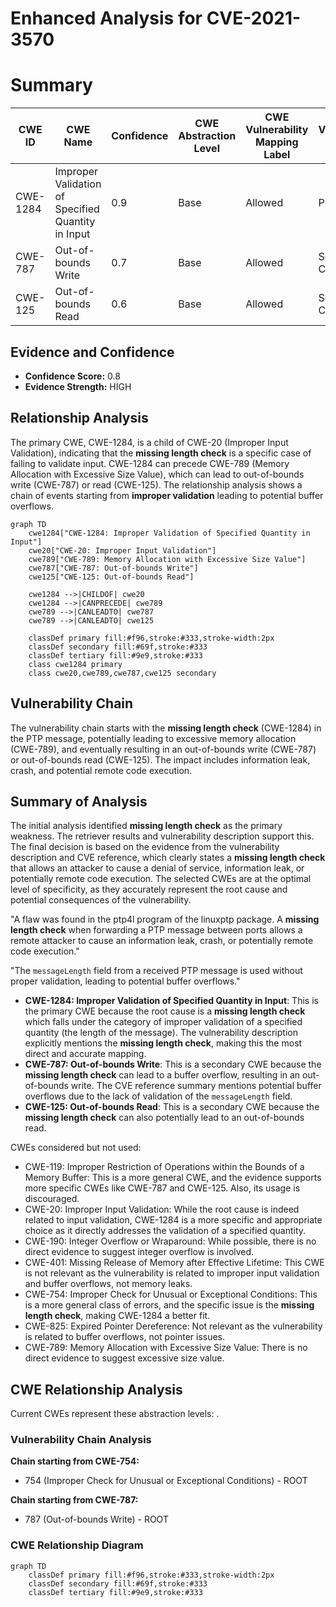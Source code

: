 # Enhanced Analysis for CVE-2021-3570

# Summary
| CWE ID | CWE Name | Confidence | CWE Abstraction Level | CWE Vulnerability Mapping Label | CWE-Vulnerability Mapping Notes |
|---|---|---|---|---|---|
| CWE-1284 | Improper Validation of Specified Quantity in Input | 0.9 | Base | Allowed | Primary CWE |
| CWE-787 | Out-of-bounds Write | 0.7 | Base | Allowed | Secondary Candidate |
| CWE-125 | Out-of-bounds Read | 0.6 | Base | Allowed | Secondary Candidate |

## Evidence and Confidence

*   **Confidence Score:** 0.8
*   **Evidence Strength:** HIGH

## Relationship Analysis
The primary CWE, CWE-1284, is a child of CWE-20 (Improper Input Validation), indicating that the **missing length check** is a specific case of failing to validate input. CWE-1284 can precede CWE-789 (Memory Allocation with Excessive Size Value), which can lead to out-of-bounds write (CWE-787) or read (CWE-125). The relationship analysis shows a chain of events starting from **improper validation** leading to potential buffer overflows.

```mermaid
graph TD
    cwe1284["CWE-1284: Improper Validation of Specified Quantity in Input"]
    cwe20["CWE-20: Improper Input Validation"]
    cwe789["CWE-789: Memory Allocation with Excessive Size Value"]
    cwe787["CWE-787: Out-of-bounds Write"]
    cwe125["CWE-125: Out-of-bounds Read"]

    cwe1284 -->|CHILDOF| cwe20
    cwe1284 -->|CANPRECEDE| cwe789
    cwe789 -->|CANLEADTO| cwe787
    cwe789 -->|CANLEADTO| cwe125

    classDef primary fill:#f96,stroke:#333,stroke-width:2px
    classDef secondary fill:#69f,stroke:#333
    classDef tertiary fill:#9e9,stroke:#333
    class cwe1284 primary
    class cwe20,cwe789,cwe787,cwe125 secondary
```

## Vulnerability Chain
The vulnerability chain starts with the **missing length check** (CWE-1284) in the PTP message, potentially leading to excessive memory allocation (CWE-789), and eventually resulting in an out-of-bounds write (CWE-787) or out-of-bounds read (CWE-125). The impact includes information leak, crash, and potential remote code execution.

## Summary of Analysis
The initial analysis identified **missing length check** as the primary weakness. The retriever results and vulnerability description support this. The final decision is based on the evidence from the vulnerability description and CVE reference, which clearly states a **missing length check** that allows an attacker to cause a denial of service, information leak, or potentially remote code execution. The selected CWEs are at the optimal level of specificity, as they accurately represent the root cause and potential consequences of the vulnerability.

"A flaw was found in the ptp4l program of the linuxptp package. A **missing length check** when forwarding a PTP message between ports allows a remote attacker to cause an information leak, crash, or potentially remote code execution."

"The `messageLength` field from a received PTP message is used without proper validation, leading to potential buffer overflows."

*   **CWE-1284: Improper Validation of Specified Quantity in Input**: This is the primary CWE because the root cause is a **missing length check** which falls under the category of improper validation of a specified quantity (the length of the message). The vulnerability description explicitly mentions the **missing length check**, making this the most direct and accurate mapping.
*   **CWE-787: Out-of-bounds Write**: This is a secondary CWE because the **missing length check** can lead to a buffer overflow, resulting in an out-of-bounds write. The CVE reference summary mentions potential buffer overflows due to the lack of validation of the `messageLength` field.
*   **CWE-125: Out-of-bounds Read**: This is a secondary CWE because the **missing length check** can also potentially lead to an out-of-bounds read.

CWEs considered but not used:

*   CWE-119: Improper Restriction of Operations within the Bounds of a Memory Buffer: This is a more general CWE, and the evidence supports more specific CWEs like CWE-787 and CWE-125. Also, its usage is discouraged.
*   CWE-20: Improper Input Validation: While the root cause is indeed related to input validation, CWE-1284 is a more specific and appropriate choice as it directly addresses the validation of a specified quantity.
*   CWE-190: Integer Overflow or Wraparound: While possible, there is no direct evidence to suggest integer overflow is involved.
*   CWE-401: Missing Release of Memory after Effective Lifetime: This CWE is not relevant as the vulnerability is related to improper input validation and buffer overflows, not memory leaks.
*   CWE-754: Improper Check for Unusual or Exceptional Conditions: This is a more general class of errors, and the specific issue is the **missing length check**, making CWE-1284 a better fit.
*   CWE-825: Expired Pointer Dereference: Not relevant as the vulnerability is related to buffer overflows, not pointer issues.
*   CWE-789: Memory Allocation with Excessive Size Value: There is no direct evidence to suggest excessive size value.


## CWE Relationship Analysis

Current CWEs represent these abstraction levels: .


### Vulnerability Chain Analysis

**Chain starting from CWE-754:**
- 754 (Improper Check for Unusual or Exceptional Conditions) - ROOT


**Chain starting from CWE-787:**
- 787 (Out-of-bounds Write) - ROOT



### CWE Relationship Diagram

```mermaid
graph TD
    classDef primary fill:#f96,stroke:#333,stroke-width:2px
    classDef secondary fill:#69f,stroke:#333
    classDef tertiary fill:#9e9,stroke:#333
```